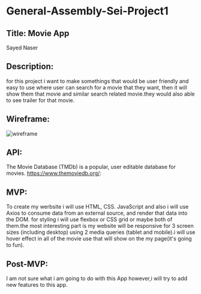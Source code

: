 # General-Assembly-Sei-Project1
## Title: Movie App
Sayed Naser
## Description:
for this project i want to make somethings that would be user friendly and easy to use where user can search for a movie that they want, then it will show them that movie and similar search related movie.they would also able to see trailer for that movie. 

## Wireframe:

![wireframe](https://imgur.com/SCVtTLN.jpg)


## API: 
The Movie Database (TMDb) is a popular, user editable database for movies.
https://www.themoviedb.org/:

## MVP:
To create my werbsite i will use HTML, CSS. JavaScript and also i will use Axios to consume data from an external source, and render that data into the DOM. for styling i will use flexbox or CSS grid or maybe both of them.the most interesting part is my website will be  responsive for 3 screen sizes (including desktop) using 2 media queries (tablet and mobile).i will use hover effect in all of the movie use that will show on the my page(it's going to fun). 


## Post-MVP:
I am not sure what i am going to do with this App however,i will try to add new features to this app.
